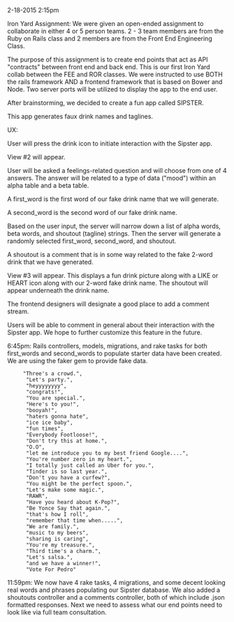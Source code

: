 2-18-2015 2:15pm

Iron Yard Assignment:
We were given an open-ended assignment to collaborate in either 4 or 5 person teams.  2 - 3 team members are from the Ruby on Rails class and 2 members are from the Front End Engineering Class.

The purpose of this assignment is to create end points that act as API "contracts" between front end and back end.  This is our first Iron Yard collab between the FEE and ROR classes.  We were instructed to use BOTH the rails framework AND a frontend framework that is based on Bower and Node.  Two server ports will be utilized to display the app to the end user.

After brainstorming, we decided to create a fun app called SIPSTER.

This app generates faux drink names and taglines.

UX:

User will press the drink icon to initiate interaction with the Sipster app.

View #2 will appear.

User will be asked a feelings-related question and will choose from one of 4 answers.  The answer will be related to a type of data ("mood") within an alpha table and a beta table.

A first_word is the first word of our fake drink name that we will generate.

A second_word is the second word of our fake drink name.

Based on the user input, the server will narrow down a list of alpha words, beta words, and shoutout (tagline) strings.  Then the server will generate a randomly selected first_word, second_word, and shoutout.

A shoutout is a comment that is in some way related to the fake 2-word drink that we have generated.

View #3 will appear.  This displays a fun drink picture along with a LIKE or HEART icon along with our 2-word fake drink name.  The shoutout will appear underneath the drink name.

The frontend designers will designate a good place to add a comment stream.

Users will be able to comment in general about their interaction with the Sipster app.  We hope to further customize this feature in the future.

6:45pm:
Rails controllers, models, migrations, and rake tasks for both first_words and second_words to populate starter data have been created.  We are using the faker gem to provide fake data.

         "Three's a crowd.",
          "Let's party.",
          "heyyyyyyyy",
          "congrats!",
          "You are special.",
          "Here's to you!",
          "booyah!",
          "haters gonna hate",
          "ice ice baby",
          "fun times",
          "Everybody Footloose!",
          "Don't try this at home.",
          "O.O",
          "let me introduce you to my best friend Google....",
          "You're number zero in my heart.",
          "I totally just called an Uber for you.",
          "Tinder is so last year.",
          "Don't you have a curfew?",
          "You might be the perfect spoon.",
          "Let's make some magic.",
          "RAWR",
          "Have you heard about K-Pop?",
          "Be Yonce Say that again.",
          "that's how I roll",
          "remember that time when.....",
          "We are family.",
          "music to my beers",
          "sharing is caring",
          "You're my treasure.",
          "Third time's a charm.",
          "Let's salsa.",
          "and we have a winner!",
          "Vote For Pedro"

11:59pm:
We now have 4 rake tasks, 4 migrations, and some decent looking real words and phrases populating our Sipster database.  We also added a shoutouts controller and a comments controller, both of which include .json formatted responses.  Next we need to assess what our end points need to look like via full team consultation.